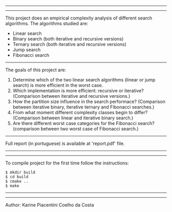 --------------------------------------------------
--------------------------------------------------

This project does an empirical complexity analysis of different search algorithms. The algorithms studied are:
* Linear search
* Binary search (both iterative and recursive versions)
* Ternary search (both iterative and recursive versions)     
* Jump search
* Fibonacci search

--------------------------------------------------

The goals of this project are:
1. Determine which of the two linear search algorithms (linear or jump search) is more efficient in the worst case.
2. Which implementation is more efficient: recursive or iterative? (Comparison between iterative and recursive versions.)
3. How the partition size influence in the search performace? (Comparison between iterative binary, iterative ternary and Fibonacci searches.)
4. From what moment different complexity classes begin to differ? (Comparison between linear and iterative binary search.)
5. Are there different worst case categories for the Fibonacci search? (comparison between two worst case of Fibonacci search.)    
    
--------------------------------------------------
Full report (in portuguese) is available at 'report.pdf' file. 

--------------------------------------------------
--------------------------------------------------
To compile project for the first time follow the instructions:

    $ mkdir build
    $ cd build
    $ cmake ..
    $ make

--------------------------------------------------
--------------------------------------------------

Author: Karine Piacentini Coelho da Costa
